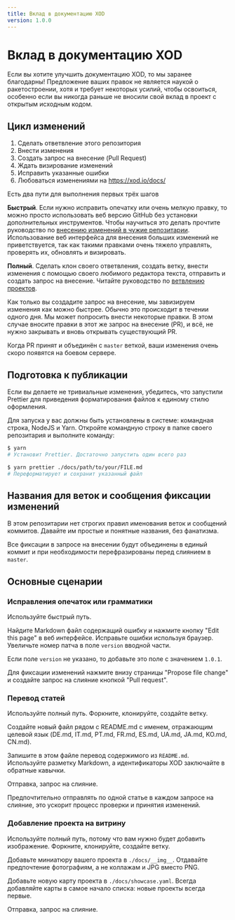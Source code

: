 ```yaml
---
title: Вклад в документацию XOD
version: 1.0.0
---
```


# Вклад в документацию XOD

Если вы хотите улучшить документацию XOD, то мы заранее благодарны! Предложение ваших правок не является наукой о ракетостроении, хотя и требует некоторых усилий, чтобы освоиться, особенно если вы никогда раньше не вносили свой вклад в проект с открытым исходным кодом.

## Цикл изменений

1. Сделать ответвление этого репозитория
2. Внести изменения
3. Создать запрос на внесение (Pull Request)
4. Ждать визирование изменений
5. Исправить указанные ошибки
6. Любоваться изменениями на https://xod.io/docs/

Есть два пути для выполнения первых трёх шагов

**Быстрый**. Если нужно исправить опечатку или очень мелкую правку, то можно просто использовать веб версию GitHub без установки дополнительных инструментов. Чтобы научиться это делать прочтите руководство по [внесению изменений в чужие репозитарии](https://help.github.com/articles/editing-files-in-another-user-s-repository/). Использование веб интерфейса для внесения больших изменений не приветствуется, так как такими правками очень тяжело управлять, проверять их, обновлять и визировать.

**Полный**. Сделать клон своего ответвления, создать ветку, внести изменения с помощью своего любимого редактора текста, отправить и создать запрос на внесение. Читайте руководство по [ветвлению проектов](https://guides.github.com/activities/forking/).

Как только вы создадите запрос на внесение, мы завизируем изменения как можно быстрее. Обычно это происходит в течении одного дня. Мы может попросить внести некоторые правки. В этом случае вносите правки в этот же запрос на внесение (PR), и всё, не нужно закрывать и вновь открывать существующий PR.

Когда PR принят и объединён с `master` веткой, ваши изменения очень скоро появятся на боевом сервере.

## Подготовка к публикации

Если вы делаете не тривиальные изменения, убедитесь, что запустили Prettier для приведения форматирования файлов к единому стилю оформления.

Для запуска у вас должны быть установлены в системе: командная строка, NodeJS и Yarn. Откройте командную строку в папке своего репозитария и выполните команду:

```bash
$ yarn
# Установит Prettier. Достаточно запустить один всего раз

$ yarn prettier ./docs/path/to/your/FILE.md
# Переформатирует и сохранит указанный файл
```

## Названия для веток и сообщения фиксации изменений

В этом репозитарии нет строгих правил именования веток и сообщений коммитов. Давайте им простые и понятные названия, без фанатизма.

Все фиксации в запросе на внесении будут объединены в единый коммит и при необходимости перефразированы перед слиянием в `master`.

## Основные сценарии

### Исправления опечаток или грамматики

Используйте быстрый путь.

Найдите Markdown файл содержащий ошибку и нажмите кнопку "Edit this page" в веб интерфейсе. Исправьте ошибки используя браузер. Увеличьте номер патча в поле `version` вводной части.

Если поле `version` не указано, то добавьте это поле с значением `1.0.1`.

Для фиксации изменений нажмите внизу страницы "Propose file change" и создайте запрос на слияние кнопкой "Pull request".

### Перевод статей

Используйте полный путь. Форкните, клонируйте, создайте ветку.

Создайте новый файл рядом с README.md с именем, отражающим целевой язык (DE.md, IT.md, PT.md, FR.md, ES.md, UA.md, JA.md, KO.md, CN.md).

Запишите в этом файле перевод содержимого из `README.md`. Используйте разметку Markdown, а идентификаторы XOD заключайте в обратные кавычки.

Отправка, запрос на слияние.

Предпочтительно отправлять по одной статье в каждом запросе на слияние, это ускорит процесс проверки и принятия изменений.

### Добавление проекта на витрину

Используйте полный путь, потому что вам нужно будет добавить изображение. Форкните, клонируйте, создайте ветку.

Добавьте миниатюру вашего проекта в `./docs/__img__`. Отдавайте предпочтение фотографиям, а не коллажам и JPG вместо PNG.

Добавьте новую карту проекта в `./docs/showcase.yaml`. Всегда добавляйте карты в самое начало списка: новые проекты всегда первые.

Отправка, запрос на слияние.
